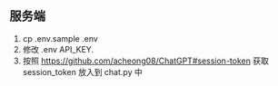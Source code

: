 
## 服务端

1. cp .env.sample .env
2. 修改 .env API_KEY.
3. 按照 https://github.com/acheong08/ChatGPT#session-token 获取 session_token 放入到 chat.py 中